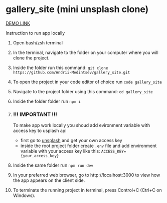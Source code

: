 # gallery_site (mini unsplash clone)

[DEMO LINK](https://gallery-site-d17d0y8gk-andriis-projects-15771f5f.vercel.app/)

Instruction to run app locally

1. Open bash/zsh terminal
2. In the terminal, navigate to the folder on your computer where you will clone the project.
3. Inside the folder run this command: `git clone https://github.com/Andrii-Medintsev/gallery_site.git`
4. To open the project in your code editor of choice run `code gallery_site`
5. Navigate to the project folder using this command: `cd gallery_site`
6. Inside the folder folder run `npm i`
7. ### !!! IMPORTANT !!!
   
   To make app work locally you shoud add evironment variable with access key to usplash api
    - first go to [unsplash](https://unsplash.com/documentation#public-authentication) and get your own access key
    - inside the root project folder create `.env` file and add environment variable with your access key like this: `ACCESS_KEY={your_access_key}`
9. Inside the same folder run `npm run dev`
10. In your preferred web browser, go to http://localhost:3000 to view how the app appears on the client side.
11. To terminate the running project in terminal, press Control+C (Ctrl+C on Windows).
